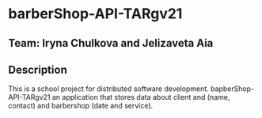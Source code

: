 # barberShop-API-TARgv21

## Team: Iryna Chulkova and Jelizaveta Aia

## Description

This is a school project for distributed software development.
bapberShop-API-TARgv21 an application that stores data about client and (name, contact) and barbershop (date and service).
